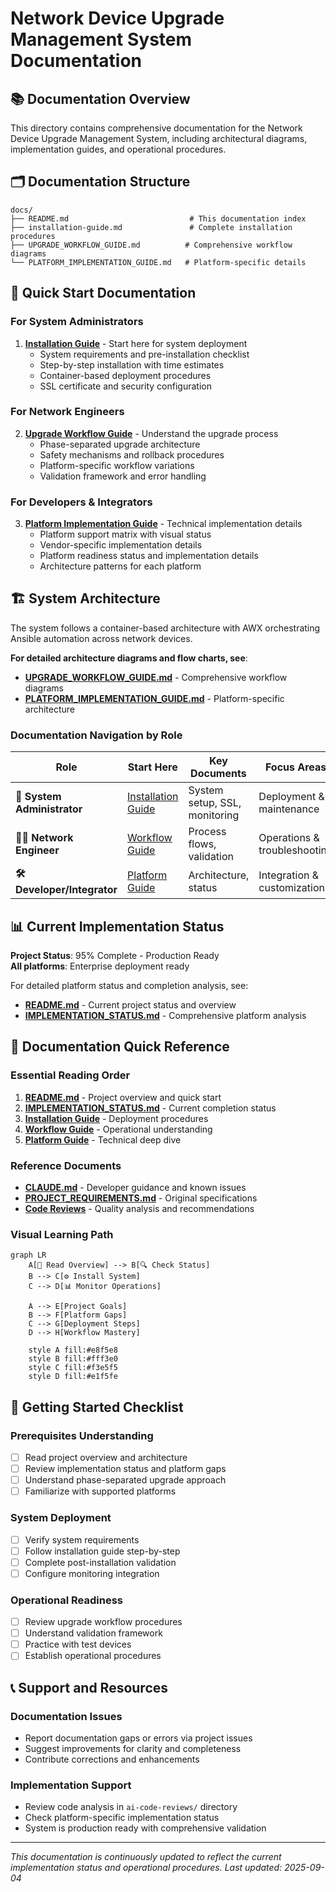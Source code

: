 # Network Device Upgrade Management System Documentation

## 📚 Documentation Overview

This directory contains comprehensive documentation for the Network Device Upgrade Management System, including architectural diagrams, implementation guides, and operational procedures.

## 🗂️ Documentation Structure

```
docs/
├── README.md                           # This documentation index
├── installation-guide.md               # Complete installation procedures
├── UPGRADE_WORKFLOW_GUIDE.md          # Comprehensive workflow diagrams
└── PLATFORM_IMPLEMENTATION_GUIDE.md   # Platform-specific details
```

## 📖 Quick Start Documentation

### For System Administrators
1. **[Installation Guide](installation-guide.md)** - Start here for system deployment
   - System requirements and pre-installation checklist  
   - Step-by-step installation with time estimates
   - Container-based deployment procedures
   - SSL certificate and security configuration

### For Network Engineers  
2. **[Upgrade Workflow Guide](UPGRADE_WORKFLOW_GUIDE.md)** - Understand the upgrade process
   - Phase-separated upgrade architecture
   - Safety mechanisms and rollback procedures  
   - Platform-specific workflow variations
   - Validation framework and error handling

### For Developers & Integrators
3. **[Platform Implementation Guide](PLATFORM_IMPLEMENTATION_GUIDE.md)** - Technical implementation details
   - Platform support matrix with visual status
   - Vendor-specific implementation details
   - Platform readiness status and implementation details
   - Architecture patterns for each platform

## 🏗️ System Architecture

The system follows a container-based architecture with AWX orchestrating Ansible automation across network devices.

**For detailed architecture diagrams and flow charts, see**:
- **[UPGRADE_WORKFLOW_GUIDE.md](UPGRADE_WORKFLOW_GUIDE.md)** - Comprehensive workflow diagrams
- **[PLATFORM_IMPLEMENTATION_GUIDE.md](PLATFORM_IMPLEMENTATION_GUIDE.md)** - Platform-specific architecture

### Documentation Navigation by Role

| Role | Start Here | Key Documents | Focus Areas |
|------|------------|---------------|-------------|
| **🔧 System Administrator** | [Installation Guide](installation-guide.md) | System setup, SSL, monitoring | Deployment & maintenance |
| **👨‍💻 Network Engineer** | [Workflow Guide](UPGRADE_WORKFLOW_GUIDE.md) | Process flows, validation | Operations & troubleshooting |
| **🛠️ Developer/Integrator** | [Platform Guide](PLATFORM_IMPLEMENTATION_GUIDE.md) | Architecture, status | Integration & customization |

## 📊 Current Implementation Status

**Project Status**: 95% Complete - Production Ready  
**All platforms**: Enterprise deployment ready

For detailed platform status and completion analysis, see:
- **[README.md](../README.md)** - Current project status and overview
- **[IMPLEMENTATION_STATUS.md](../IMPLEMENTATION_STATUS.md)** - Comprehensive platform analysis

## 🎯 Documentation Quick Reference

### Essential Reading Order
1. **[README.md](../README.md)** - Project overview and quick start
2. **[IMPLEMENTATION_STATUS.md](../IMPLEMENTATION_STATUS.md)** - Current completion status
3. **[Installation Guide](installation-guide.md)** - Deployment procedures  
4. **[Workflow Guide](UPGRADE_WORKFLOW_GUIDE.md)** - Operational understanding
5. **[Platform Guide](PLATFORM_IMPLEMENTATION_GUIDE.md)** - Technical deep dive

### Reference Documents
- **[CLAUDE.md](../CLAUDE.md)** - Developer guidance and known issues
- **[PROJECT_REQUIREMENTS.md](../PROJECT_REQUIREMENTS.md)** - Original specifications
- **[Code Reviews](../ai-code-reviews/)** - Quality analysis and recommendations

### Visual Learning Path

```mermaid
graph LR
    A[📖 Read Overview] --> B[🔍 Check Status]
    B --> C[⚙️ Install System]
    C --> D[📊 Monitor Operations]
    
    A --> E[Project Goals]
    B --> F[Platform Gaps]
    C --> G[Deployment Steps]
    D --> H[Workflow Mastery]
    
    style A fill:#e8f5e8
    style B fill:#fff3e0
    style C fill:#f3e5f5
    style D fill:#e1f5fe
```

## 🚀 Getting Started Checklist

### Prerequisites Understanding
- [ ] Read project overview and architecture  
- [ ] Review implementation status and platform gaps
- [ ] Understand phase-separated upgrade approach
- [ ] Familiarize with supported platforms

### System Deployment  
- [ ] Verify system requirements
- [ ] Follow installation guide step-by-step
- [ ] Complete post-installation validation
- [ ] Configure monitoring integration

### Operational Readiness
- [ ] Review upgrade workflow procedures
- [ ] Understand validation framework  
- [ ] Practice with test devices
- [ ] Establish operational procedures

## 📞 Support and Resources

### Documentation Issues
- Report documentation gaps or errors via project issues
- Suggest improvements for clarity and completeness  
- Contribute corrections and enhancements

### Implementation Support
- Review code analysis in `ai-code-reviews/` directory
- Check platform-specific implementation status
- System is production ready with comprehensive validation

---

*This documentation is continuously updated to reflect the current implementation status and operational procedures. Last updated: 2025-09-04*